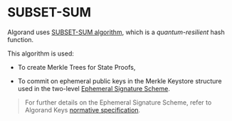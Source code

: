 # SUBSET-SUM

Algorand uses [SUBSET-SUM algorithm](https://github.com/algorandfoundation/specs/blob/master/dev/cryptographic-specs/sumhash-spec.pdf),
which is a _quantum-resilient_ hash function.

This algorithm is used:

- To create Merkle Trees for State Proofs,

- To commit on ephemeral public keys in the Merkle Keystore structure used in the
two-level [Ephemeral Signature Scheme](#ephemeral-key-signature).

> For further details on the Ephemeral Signature Scheme, refer to Algorand Keys
> [normative specification](../keys/keys-ephemeral.md).
